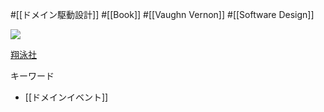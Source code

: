 #[[ドメイン駆動設計]] #[[Book]] #[[Vaughn Vernon]] #[[Software Design]]

![](https://www.seshop.com/static/images/product/17776/L.png)

[翔泳社](https://www.shoeisha.co.jp/book/detail/9784798131610)

キーワード
- [[ドメインイベント]]
